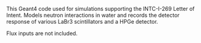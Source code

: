 This Geant4 code used for simulations supporting the INTC-I-269 Letter of Intent.
Models neutron interactions in water and records the detector response of various LaBr3 scintillators and a HPGe detector.

Flux inputs are not included.
